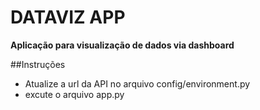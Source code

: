 # DATAVIZ APP
**Aplicação para visualização de dados via dashboard**

##Instruções
- Atualize a url da API no arquivo config/environment.py
- excute o arquivo app.py